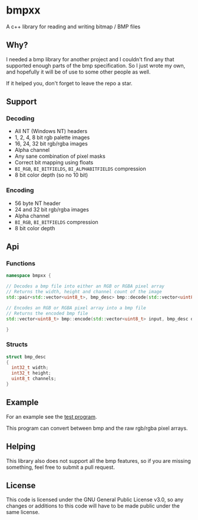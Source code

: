 # bmpxx

A c++ library for reading and writing bitmap / BMP files

## Why?

I needed a bmp library for another project and I couldn't find any that supported enough parts of the bmp specification. So I just wrote my own, and hopefully it will be of use to some other people as well.

If it helped you, don't forget to leave the repo a star.

## Support

### Decoding

- All NT (Windows NT) headers
- 1, 2, 4, 8 bit rgb palette images
- 16, 24, 32 bit rgb/rgba images
- Alpha channel
- Any sane combination of pixel masks
- Correct bit mapping using floats
- `BI_RGB`, `BI_BITFIELDS`, `BI_ALPHABITFIELDS` compression
- 8 bit color depth (so no 10 bit)

### Encoding

- 56 byte NT header
- 24 and 32 bit rgb/rgba images
- Alpha channel
- `BI_RGB`, `BI_BITFIELDS` compression
- 8 bit color depth

## Api

### Functions

```cpp
namespace bmpxx {

// Decodes a bmp file into either an RGB or RGBA pixel array
// Returns the width, height and channel count of the image
std::pair<std::vector<uint8_t>, bmp_desc> bmp::decode(std::vector<uint8_t> inputImage);

// Encodes an RGB or RGBA pixel array into a bmp file
// Returns the encoded bmp file
std::vector<uint8_t> bmp::encode(std::vector<uint8_t> input, bmp_desc desc);

}
```

### Structs

```cpp
struct bmp_desc
{
  int32_t width;
  int32_t height;
  uint8_t channels;
}
```

## Example

For an example see the [test program](https://github.com/rubikscraft/bmpxx/blob/master/test/main.cpp).

This program can convert between bmp and the raw rgb/rgba pixel arrays.

## Helping

This library also does not support all the bmp features, so if you are missing something, feel free to submit a pull request.

## License

This code is licensed under the GNU General Public License v3.0, so any changes or additions to this code will have to be made public under the same license.
